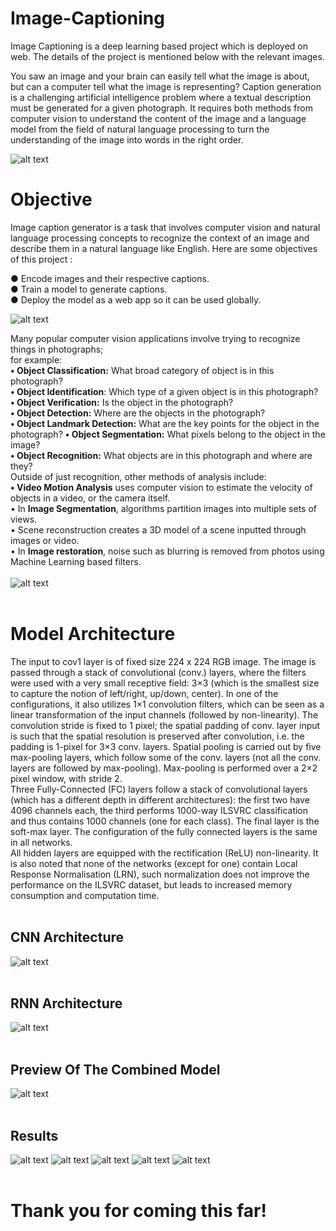 # Image-Captioning
Image Captioning is a deep learning based project which is deployed on web.
The details of the project is mentioned below with the relevant images.

You saw an image and your brain can easily tell what the image is about, but can a 
computer tell what the image is representing?
Caption generation is a challenging artificial intelligence problem where a textual 
description must be generated for a given photograph. It requires both methods from 
computer vision to understand the content of the image and a language model from the 
field of natural language processing to turn the understanding of the image into words in 
the right order.

<!-- <img src="https://github.com/work-mohit/Image-Captioning/blob/master/Screenshots/1.PNG" width="500" height="200"> -->
![alt text](Screenshots/1.PNG?raw=true "Optional Title")
<br>
# Objective
Image caption generator is a task that involves computer vision and natural language 
processing concepts to recognize the context of an image and describe them in a natural 
language like English. Here are some objectives of this project :

● Encode images and their respective captions.<br>
● Train a model to generate captions.<br>
● Deploy the model as a web app so it can be used globally.<br>

![alt text](Screenshots/2.PNG?raw=true "Optional Title")


Many popular computer vision applications involve trying to recognize things in 
photographs; <br>for example:<br>
<b>• Object Classification:</b> What broad category of object is in this photograph?<br>
<b>• Object Identification</b>: Which type of a given object is in this photograph?<br>
<b>• Object Verification:</b> Is the object in the photograph?<br>
<b>• Object Detection:</b> Where are the objects in the photograph?<br>
<b>• Object Landmark Detection:</b> What are the key points for the object in the 
photograph?
<b>• Object Segmentation:</b> What pixels belong to the object in the image?<br>
<b>• Object Recognition:</b> What objects are in this photograph and where are they?<br>
Outside of just recognition, other methods of analysis include:<br>
<b>• Video Motion Analysis</b> uses computer vision to estimate the velocity of objects in a 
video, or the camera itself.<br>
• In <b>Image Segmentation</b>, algorithms partition images into multiple sets of views.<br>
• Scene reconstruction creates a 3D model of a scene inputted through images or 
video.<br>
• In <b>Image restoration</b>, noise such as blurring is removed from photos using 
Machine Learning based filters.
<br>
<br>
![alt text](Screenshots/comp_task.png?raw=true "Optional Title")
<br><br>

# Model Architecture

The input to cov1 layer is of fixed size 224 x 224 RGB image. The image is passed 
through a stack of convolutional (conv.) layers, where the filters were used with a very small 
receptive field: 3×3 (which is the smallest size to capture the notion of left/right, up/down, 
center). In one of the configurations, it also utilizes 1×1 convolution filters, which can be seen 
as a linear transformation of the input channels (followed by non-linearity). The convolution 
stride is fixed to 1 pixel; the spatial padding of conv. layer input is such that the spatial 
resolution is preserved after convolution, i.e. the padding is 1-pixel for 3×3 conv. layers. 
Spatial pooling is carried out by five max-pooling layers, which follow some of the conv.
layers (not all the conv. layers are followed by max-pooling). Max-pooling is performed over 
a 2×2 pixel window, with stride 2.<br>
Three Fully-Connected (FC) layers follow a stack of convolutional layers (which has a 
different depth in different architectures): the first two have 4096 channels each, the third 
performs 1000-way ILSVRC classification and thus contains 1000 channels (one for each 
class). The final layer is the soft-max layer. The configuration of the fully connected layers is 
the same in all networks.<br>
All hidden layers are equipped with the rectification (ReLU) non-linearity. It is also 
noted that none of the networks (except for one) contain Local Response Normalisation 
(LRN), such normalization does not improve the performance on the ILSVRC dataset, but 
leads to increased memory consumption and computation time.
<br><br>
## CNN Architecture 
![alt text](Screenshots/vgg_arch.png?raw=true "Optional Title")
<br><br>
## RNN Architecture
![alt text](Screenshots/lstm.png?raw=true "Optional Title")
<br><br>
## Preview Of The Combined Model
![alt text](Screenshots/3.png?raw=true "Optional Title")
<br><br>
## Results 
![alt text](Screenshots/4.png?raw=true "Optional Title")
![alt text](Screenshots/5.png?raw=true "Optional Title")
![alt text](Screenshots/6.png?raw=true "Optional Title")
![alt text](Screenshots/7.png?raw=true "Optional Title")
![alt text](Screenshots/8.png?raw=true "Optional Title")
<br><br>
# Thank you for coming this far! 
